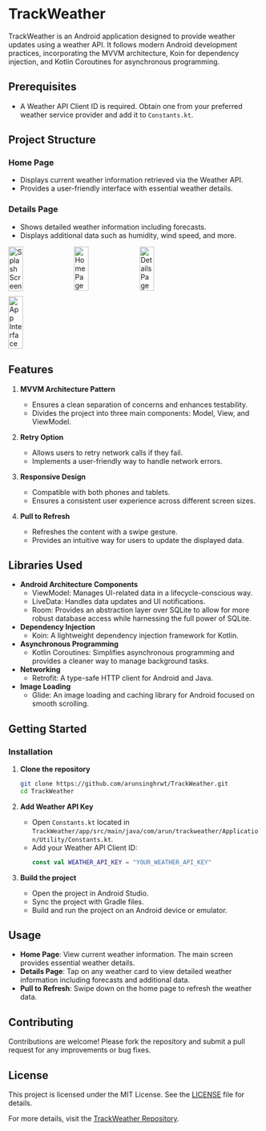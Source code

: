 # TrackWeather

<p>TrackWeather is an Android application designed to provide weather updates using a weather API. It follows modern Android development practices, incorporating the MVVM architecture, Koin for dependency injection, and Kotlin Coroutines for asynchronous programming.</p>

## Prerequisites

- A Weather API Client ID is required. Obtain one from your preferred weather service provider and add it to `Constants.kt`.

## Project Structure

### Home Page
- Displays current weather information retrieved via the Weather API.
- Provides a user-friendly interface with essential weather details.

### Details Page
- Shows detailed weather information including forecasts.
- Displays additional data such as humidity, wind speed, and more.

<div style="display: flex; flex-wrap: wrap; gap: 10px;">
  <img src="screenshots/splash_screen.png" alt="Splash Screen" width="24%">
  <img src="screenshots/home_page.png" alt="Home Page" width="24%">
  <img src="screenshots/details_page.png" alt="Details Page" width="24%">
  <img src="screenshots/app_interface.gif" alt="App Interface" width="24%">
</div>

## Features

1. **MVVM Architecture Pattern**
   - Ensures a clean separation of concerns and enhances testability.
   - Divides the project into three main components: Model, View, and ViewModel.

2. **Retry Option**
   - Allows users to retry network calls if they fail.
   - Implements a user-friendly way to handle network errors.

3. **Responsive Design**
   - Compatible with both phones and tablets.
   - Ensures a consistent user experience across different screen sizes.

4. **Pull to Refresh**
   - Refreshes the content with a swipe gesture.
   - Provides an intuitive way for users to update the displayed data.

## Libraries Used

<ul>
  <li><strong>Android Architecture Components</strong>
    <ul>
      <li>ViewModel: Manages UI-related data in a lifecycle-conscious way.</li>
      <li>LiveData: Handles data updates and UI notifications.</li>
      <li>Room: Provides an abstraction layer over SQLite to allow for more robust database access while harnessing the full power of SQLite.</li>
    </ul>
  </li>
  <li><strong>Dependency Injection</strong>
    <ul>
      <li>Koin: A lightweight dependency injection framework for Kotlin.</li>
    </ul>
  </li>
  <li><strong>Asynchronous Programming</strong>
    <ul>
      <li>Kotlin Coroutines: Simplifies asynchronous programming and provides a cleaner way to manage background tasks.</li>
    </ul>
  </li>
  <li><strong>Networking</strong>
    <ul>
      <li>Retrofit: A type-safe HTTP client for Android and Java.</li>
    </ul>
  </li>
  <li><strong>Image Loading</strong>
    <ul>
      <li>Glide: An image loading and caching library for Android focused on smooth scrolling.</li>
    </ul>
  </li>
</ul>

## Getting Started

### Installation

1. **Clone the repository**
   ```sh
   git clone https://github.com/arunsinghrwt/TrackWeather.git
   cd TrackWeather
   ```

2. **Add Weather API Key**
   - Open `Constants.kt` located in `TrackWeather/app/src/main/java/com/arun/trackweather/Application/Utility/Constants.kt`.
   - Add your Weather API Client ID:
     ```kotlin
     const val WEATHER_API_KEY = "YOUR_WEATHER_API_KEY"
     ```

3. **Build the project**
   - Open the project in Android Studio.
   - Sync the project with Gradle files.
   - Build and run the project on an Android device or emulator.

## Usage

- **Home Page**: View current weather information. The main screen provides essential weather details.
- **Details Page**: Tap on any weather card to view detailed weather information including forecasts and additional data.
- **Pull to Refresh**: Swipe down on the home page to refresh the weather data.

## Contributing

Contributions are welcome! Please fork the repository and submit a pull request for any improvements or bug fixes.

## License

This project is licensed under the MIT License. See the [LICENSE](LICENSE) file for details.

For more details, visit the [TrackWeather Repository](https://github.com/arunsinghrwt/TrackWeather).

